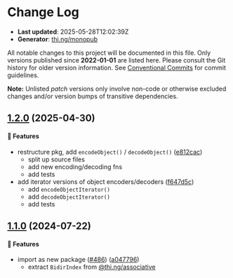 # Change Log

- **Last updated**: 2025-05-28T12:02:39Z
- **Generator**: [thi.ng/monopub](https://thi.ng/monopub)

All notable changes to this project will be documented in this file.
Only versions published since **2022-01-01** are listed here.
Please consult the Git history for older version information.
See [Conventional Commits](https://conventionalcommits.org/) for commit guidelines.

**Note:** Unlisted _patch_ versions only involve non-code or otherwise excluded changes
and/or version bumps of transitive dependencies.

## [1.2.0](https://github.com/thi-ng/umbrella/tree/@thi.ng/bidir-index@1.2.0) (2025-04-30)

#### 🚀 Features

- restructure pkg, add `encodeObject()` / `decodeObject()` ([e812cac](https://github.com/thi-ng/umbrella/commit/e812cac))
  - split up source files
  - add new encoding/decoding fns
  - add tests
- add iterator versions of object encoders/decoders ([f647d5c](https://github.com/thi-ng/umbrella/commit/f647d5c))
  - add `encodeObjectIterator()`
  - add `decodeObjectIterator()`
  - add tests

## [1.1.0](https://github.com/thi-ng/umbrella/tree/@thi.ng/bidir-index@1.1.0) (2024-07-22)

#### 🚀 Features

- import as new package ([#486](https://github.com/thi-ng/umbrella/issues/486)) ([a047796](https://github.com/thi-ng/umbrella/commit/a047796))
  - extract `BidirIndex` from [@thi.ng/associative](https://github.com/thi-ng/umbrella/tree/main/packages/associative)
